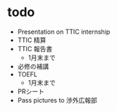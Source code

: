 # todo

- Presentation on TTIC internship
- TTIC 精算
- TTIC 報告書
  - 1月末まで
- 必修の補講
- TOEFL
  - 1月末まで
- PRシート
- Pass pictures to 渉外広報部
